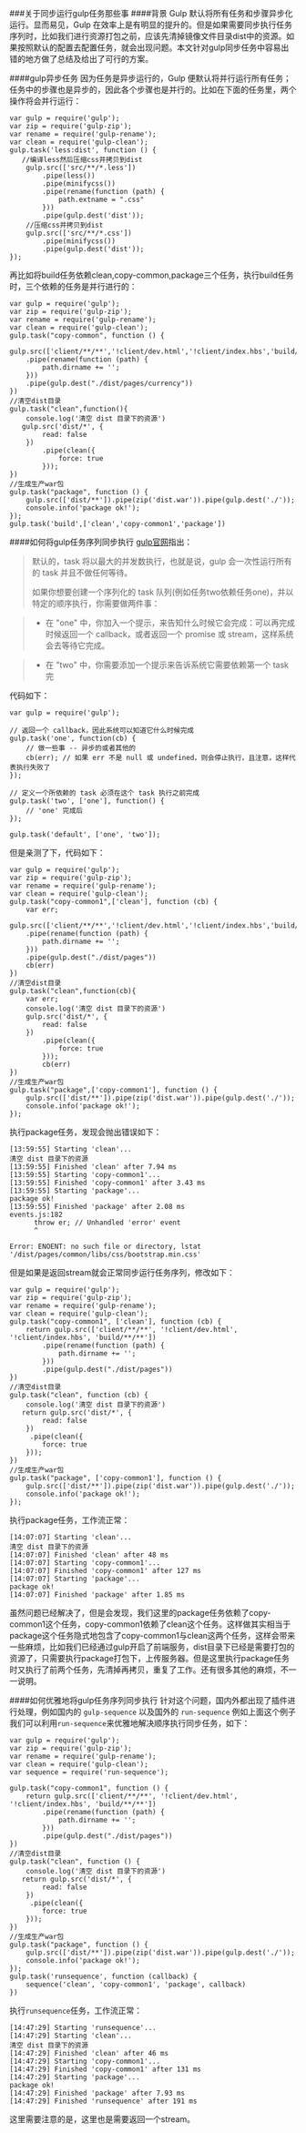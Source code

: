 ###关于同步运行gulp任务那些事
####背景
Gulp 默认将所有任务和步骤异步化运行。显而易见，Gulp 在效率上是有明显的提升的。但是如果需要同步执行任务序列时，比如我们进行资源打包之前，应该先清掉镜像文件目录dist中的资源。如果按照默认的配置去配置任务，就会出现问题。本文针对gulp同步任务中容易出错的地方做了总结及给出了可行的方案。

####gulp异步任务
因为任务是异步运行的，Gulp 便默认将并行运行所有任务；任务中的步骤也是异步的，因此各个步骤也是并行的。比如在下面的任务里，两个操作将会并行运行：

```
var gulp = require('gulp');
var zip = require('gulp-zip');
var rename = require('gulp-rename');
var clean = require('gulp-clean');
gulp.task('less:dist', function () {
   //编译less然后压缩css并拷贝到dist
    gulp.src(['src/**/*.less'])
        .pipe(less())
        .pipe(minifycss())
        .pipe(rename(function (path) {
            path.extname = ".css"
        }))
        .pipe(gulp.dest('dist'));
    //压缩css并拷贝到dist
    gulp.src(['src/**/*.css'])
        .pipe(minifycss())
        .pipe(gulp.dest('dist'));
});
```
再比如将build任务依赖clean,copy-common,package三个任务，执行build任务时，三个依赖的任务是并行进行的：

```
var gulp = require('gulp');
var zip = require('gulp-zip');
var rename = require('gulp-rename');
var clean = require('gulp-clean');
gulp.task("copy-common", function () {
    gulp.src(['client/**/**','!client/dev.html','!client/index.hbs','build/**/**'])
    .pipe(rename(function (path) {
        path.dirname += '';
    }))
    .pipe(gulp.dest("./dist/pages/currency"))
})
//清空dist目录
gulp.task("clean",function(){
    console.log('清空 dist 目录下的资源')
   gulp.src('dist/*', {
        read: false
    })
        .pipe(clean({
            force: true
        }));
})
//生成生产war包
gulp.task("package", function () {
    gulp.src(['dist/**']).pipe(zip('dist.war')).pipe(gulp.dest('./'));
    console.info('package ok!');
});
gulp.task('build',['clean','copy-common1','package'])
```
####如何将gulp任务序列同步执行
[gulp官网](https://www.gulpjs.com.cn/docs/api/)指出：

> 默认的，task 将以最大的并发数执行，也就是说，gulp 会一次性运行所有的 task 并且不做任何等待。
> 
> 
> 如果你想要创建一个序列化的 task 队列(例如任务two依赖任务one)，并以特定的顺序执行，你需要做两件事：


> * 在 "one" 中，你加入一个提示，来告知什么时候它会完成：可以再完成时候返回一个 callback，或者返回一个 promise 或 stream，这样系统会去等待它完成。

>* 在 "two" 中，你需要添加一个提示来告诉系统它需要依赖第一个 task 完

代码如下：


```
var gulp = require('gulp');

// 返回一个 callback，因此系统可以知道它什么时候完成
gulp.task('one', function(cb) {
    // 做一些事 -- 异步的或者其他的
    cb(err); // 如果 err 不是 null 或 undefined，则会停止执行，且注意，这样代表执行失败了
});

// 定义一个所依赖的 task 必须在这个 task 执行之前完成
gulp.task('two', ['one'], function() {
    // 'one' 完成后
});

gulp.task('default', ['one', 'two']);

```
但是亲测了下，代码如下：

```
var gulp = require('gulp');
var zip = require('gulp-zip');
var rename = require('gulp-rename');
var clean = require('gulp-clean');
gulp.task("copy-common1",['clean'], function (cb) {
    var err;
     gulp.src(['client/**/**','!client/dev.html','!client/index.hbs','build/**/**'])
    .pipe(rename(function (path) {
        path.dirname += '';
    }))
    .pipe(gulp.dest("./dist/pages"))
    cb(err)
})
//清空dist目录
gulp.task("clean",function(cb){
    var err;
    console.log('清空 dist 目录下的资源')
    gulp.src('dist/*', {
        read: false
    })
        .pipe(clean({
            force: true
        }));
        cb(err)
})
//生成生产war包
gulp.task("package",['copy-common1'], function () {
    gulp.src(['dist/**']).pipe(zip('dist.war')).pipe(gulp.dest('./'));
    console.info('package ok!');
});
```
执行package任务，发现会抛出错误如下：


```
[13:59:55] Starting 'clean'...
清空 dist 目录下的资源
[13:59:55] Finished 'clean' after 7.94 ms
[13:59:55] Starting 'copy-common1'...
[13:59:55] Finished 'copy-common1' after 3.43 ms
[13:59:55] Starting 'package'...
package ok!
[13:59:55] Finished 'package' after 2.08 ms
events.js:182
      throw er; // Unhandled 'error' event
      ^

Error: ENOENT: no such file or directory, lstat '/dist/pages/common/libs/css/bootstrap.min.css'
```
但是如果是返回stream就会正常同步运行任务序列，修改如下：

```
var gulp = require('gulp');
var zip = require('gulp-zip');
var rename = require('gulp-rename');
var clean = require('gulp-clean');
gulp.task("copy-common1", ['clean'], function (cb) {
    return gulp.src(['client/**/**', '!client/dev.html', '!client/index.hbs', 'build/**/**'])
        .pipe(rename(function (path) {
            path.dirname += '';
        }))
        .pipe(gulp.dest("./dist/pages"))
})
//清空dist目录
gulp.task("clean", function (cb) {
    console.log('清空 dist 目录下的资源')
   return gulp.src('dist/*', {
        read: false
    })
     .pipe(clean({
        force: true
    }));
})
//生成生产war包
gulp.task("package", ['copy-common1'], function () {
    gulp.src(['dist/**']).pipe(zip('dist.war')).pipe(gulp.dest('./'));
    console.info('package ok!');
});
```
执行package任务，工作流正常：

```
[14:07:07] Starting 'clean'...
清空 dist 目录下的资源
[14:07:07] Finished 'clean' after 48 ms
[14:07:07] Starting 'copy-common1'...
[14:07:07] Finished 'copy-common1' after 127 ms
[14:07:07] Starting 'package'...
package ok!
[14:07:07] Finished 'package' after 1.85 ms
```
虽然问题已经解决了，但是会发现，我们这里的package任务依赖了copy-common1这个任务，copy-common1依赖了clean这个任务。这样做其实相当于package这个任务隐式地包含了copy-common1与clean这两个任务，这样会带来一些麻烦，比如我们已经通过gulp开启了前端服务，dist目录下已经是需要打包的资源了，只需要执行package打包下，上传服务器。但是这里执行package任务时又执行了前两个任务，先清掉再拷贝，重复了工作。还有很多其他的麻烦，不一一说明。

####如何优雅地将gulp任务序列同步执行
针对这个问题，国内外都出现了插件进行处理，例如国内的 `gulp-sequence` 以及国外的 `run-sequence`
例如上面这个例子我们可以利用`run-sequence`来优雅地解决顺序执行同步任务，如下：

```
var gulp = require('gulp');
var zip = require('gulp-zip');
var rename = require('gulp-rename');
var clean = require('gulp-clean');
var sequence = require('run-sequence');

gulp.task("copy-common1", function () {
    return gulp.src(['client/**/**', '!client/dev.html', '!client/index.hbs', 'build/**/**'])
        .pipe(rename(function (path) {
            path.dirname += '';
        }))
        .pipe(gulp.dest("./dist/pages"))
})
//清空dist目录
gulp.task("clean", function () {
    console.log('清空 dist 目录下的资源')
   return gulp.src('dist/*', {
        read: false
    })
     .pipe(clean({
        force: true
    }));
})
//生成生产war包
gulp.task("package", function () {
    gulp.src(['dist/**']).pipe(zip('dist.war')).pipe(gulp.dest('./'));
    console.info('package ok!');
});
gulp.task('runsequence', function (callback) {
    sequence('clean', 'copy-common1', 'package', callback)
})
```
执行`runsequence`任务，工作流正常：

```
[14:47:29] Starting 'runsequence'...
[14:47:29] Starting 'clean'...
清空 dist 目录下的资源
[14:47:29] Finished 'clean' after 46 ms
[14:47:29] Starting 'copy-common1'...
[14:47:29] Finished 'copy-common1' after 131 ms
[14:47:29] Starting 'package'...
package ok!
[14:47:29] Finished 'package' after 7.93 ms
[14:47:29] Finished 'runsequence' after 191 ms
```
这里需要注意的是，这里也是需要返回一个stream。



